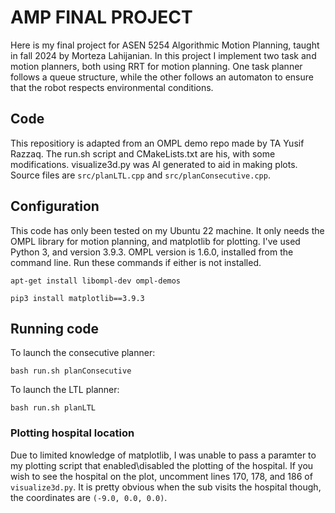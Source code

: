 # AMP FINAL PROJECT
Here is my final project for ASEN 5254 Algorithmic Motion Planning, taught in fall 2024 by Morteza Lahijanian. In this project I implement two task and motion planners, both using RRT for motion planning. One task planner follows a queue structure, while the other follows an automaton to ensure that the robot respects environmental conditions. 

## Code
This repositiory is adapted from an OMPL demo repo made by TA Yusif Razzaq. The run.sh script and CMakeLists.txt are his, with some modifications. visualize3d.py was AI generated to aid in making plots. Source files are `src/planLTL.cpp` and `src/planConsecutive.cpp`.

## Configuration
This code has only been tested on my Ubuntu 22 machine. It only needs the OMPL library for motion planning, and matplotlib for plotting. I've used Python 3, and version 3.9.3. OMPL version is 1.6.0, installed from the command line. Run these commands if either is not installed.
```
apt-get install libompl-dev ompl-demos
```
```
pip3 install matplotlib==3.9.3
```

## Running code
To launch the consecutive planner: 
```
bash run.sh planConsecutive
```
To launch the LTL planner:
```
bash run.sh planLTL
```

### Plotting hospital location
Due to limited knowledge of matplotlib, I was unable to pass a paramter to my plotting script that enabled\disabled the plotting of the hospital. If you wish to see the hospital on the plot, uncomment lines 170, 178, and 186 of `visualize3d.py`. It is pretty obvious when the sub visits the hospital though, the coordinates are `(-9.0, 0.0, 0.0)`.